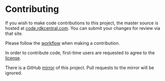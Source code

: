 Contributing
============

If you wish to make code contributions to this project, the master source is hosted at
[code.rdkcentral.com](https://code.rdkcentral.com/r/#/admin/projects/rdk/components/generic/gst-plugins-rdk).
You can submit your changes for review via that site.

Please follow the [workflow](https://wiki.rdkcentral.com/display/CMF/Gerrit+Development+Workflow) when making a contribution.

In order to contribute code, first-time users are requested to agree to the [license](https://wiki.rdkcentral.com/signup.action).

There is a GitHub [mirror](https://github.com/rdkcmf/rdk-gst-plugins-rdk) of this project. Pull requests to the mirror will be ignored.
